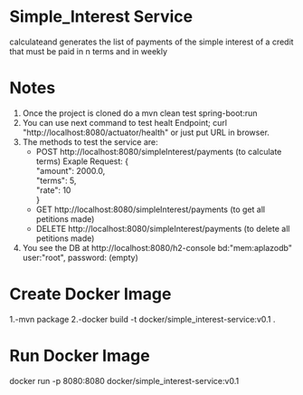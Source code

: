 # Simple_Interest Service
calculateand generates the list of payments of the simple interest of a credit that must be paid in n terms and in weekly

# Notes
1. Once the project is cloned do a  mvn clean test spring-boot:run
2. You can use next command to test healt Endpoint; curl "http://localhost:8080/actuator/health" or just put URL in browser.
3. The methods to test the service  are:
    * POST http://localhost:8080/simpleInterest/payments (to calculate terms)
      Exaple Request: {  
                        "amount": 2000.0,   
                        "terms": 5,   
                        "rate": 10      
                      } 
   * GET http://localhost:8080/simpleInterest/payments (to get all petitions made)
   * DELETE http://localhost:8080/simpleInterest/payments (to delete all petitions made)
5. You see the DB at http://localhost:8080/h2-console bd:"mem:aplazodb" user:"root", password: (empty)

# Create Docker Image
1.-mvn package 
2.-docker build -t docker/simple_interest-service:v0.1 .

# Run Docker Image
docker run -p 8080:8080 docker/simple_interest-service:v0.1

